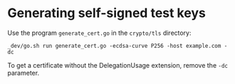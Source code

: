 # Generating self-signed test keys

Use the program `generate_cert.go` in the `crypto/tls` directory:
```
_dev/go.sh run generate_cert.go -ecdsa-curve P256 -host example.com -dc
```

To get a certificate without the DelegationUsage extension, remove the `-dc`
parameter.
